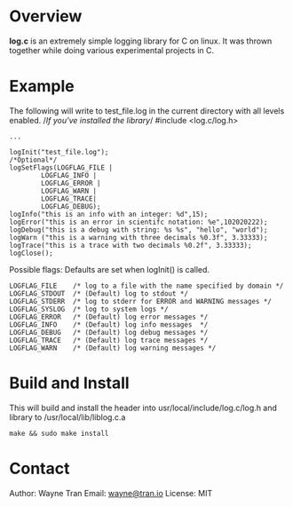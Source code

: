 # Overview
**log.c** is an extremely simple logging library for C on linux.
It was thrown together while doing various experimental projects in C.

# Example
The following will write to test_file.log in the current directory
with all levels enabled.
	/*If you've installed the library*/
	#include <log.c/log.h>

	...

	logInit("test_file.log");
	/*Optional*/
	logSetFlags(LOGFLAG_FILE |
			LOGFLAG_INFO |
			LOGFLAG_ERROR |
			LOGFLAG_WARN |
			LOGFLAG_TRACE|
			LOGFLAG_DEBUG);
	logInfo("this is an info with an integer: %d",15);
	logError("this is an error in scientifc notation: %e",102020222);
	logDebug("this is a debug with string: %s %s", "hello", "world");
	logWarn ("this is a warning with three decimals %0.3f", 3.33333);
	logTrace("this is a trace with two decimals %0.2f", 3.33333);
	logClose();

Possible flags:
Defaults are set when logInit() is called.

	LOGFLAG_FILE	/* log to a file with the name specified by domain */
	LOGFLAG_STDOUT	/* (Default) log to stdout */
	LOGFLAG_STDERR	/* log to stderr for ERROR and WARNING messages */
	LOGFLAG_SYSLOG	/* log to system logs */
	LOGFLAG_ERROR	/* (Default) log error messages */
	LOGFLAG_INFO	/* (Default) log info messages  */
	LOGFLAG_DEBUG	/* (Default) log debug messages */
	LOGFLAG_TRACE	/* (Default) log trace messages */
	LOGFLAG_WARN	/* (Default) log warning messages */

# Build and Install
This will build and install the header into usr/local/include/log.c/log.h
and library to /usr/local/lib/liblog.c.a

	make && sudo make install

# Contact
Author: Wayne Tran
Email: wayne@tran.io
License: MIT

